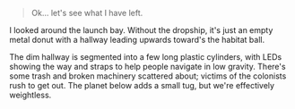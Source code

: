 > Ok... let's see what I have left.

I looked around the launch bay. Without the dropship, it's just an empty metal donut with a hallway leading upwards toward's the habitat ball.

The dim hallway is segmented into a few long plastic cylinders, with LEDs showing the way and straps to help people navigate in low gravity. There's some trash and broken machinery scattered about; victims of the colonists rush to get out. The planet below adds a small tug, but we're effectively weightless.